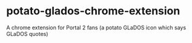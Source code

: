 potato-glados-chrome-extension
==============================

A chrome extension for Portal 2 fans (a potato GLaDOS icon which says GLaDOS quotes)
